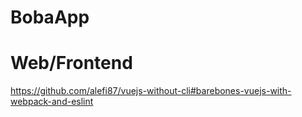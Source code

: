 # BobaApp

# Web/Frontend
https://github.com/alefi87/vuejs-without-cli#barebones-vuejs-with-webpack-and-eslint